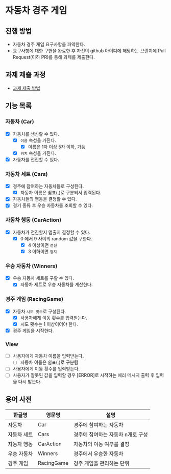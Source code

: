 # 자동차 경주 게임

## 진행 방법

* 자동차 경주 게임 요구사항을 파악한다.
* 요구사항에 대한 구현을 완료한 후 자신의 github 아이디에 해당하는 브랜치에 Pull Request(이하 PR)를 통해 과제를 제출한다.

## 과제 제출 과정

* [과제 제출 방법](https://github.com/next-step/nextstep-docs/tree/master/precourse)

## 기능 목록

### 자동차 (Car)

- [X] 자동차를 생성할 수 있다.
  - [X] `이름` 속성을 가진다.
    - [X] 이름은 1자 이상 5자 이하, 가능
  - [X] `위치` 속성을 가진다.
- [X] 자동차를 전진할 수 있다.

### 자동차 세트 (Cars)

- [X] 경주에 참여하는 자동차들로 구성된다.
  - [X] 자동차 이름은 쉼표(,)로 구분되서 입력된다.
- [X] 자동차들의 행동을 결정할 수 있다.
- [X] 경기 종류 후 우승 자동차를 조회할 수 있다.

### 자동차 행동 (CarAction)

- [X] 자동차가 전진할지 멈출지 결정할 수 있다.
  - [X] 0 에서 9 사이의 random 값을 구한다.
    - [X] 4 이상이면 `전진`
    - [X] 3 이하이면 `정지`

### 우승 자동차 (Winners)

- [X] 우승 자동차 세트를 구할 수 있다.
  - [X] 자동차 세트로 우승 자동차를 계산한다.

### 경주 게임 (RacingGame)

- [X] 자동차 `시도 횟수`로 구성된다.
  - [X] 사용자에게 이동 횟수를 입력받는다.
  - [X] 시도 횟수는 1 이상이어야 한다.
- [X] 경주 게임을 시작한다.

### View

- [ ] 사용자에게 자동차 이름을 입력받는다.
    - [ ] 자동차 이름은 쉼표(,)로 구분됨
- [ ] 사용자에게 이동 횟수를 입력받는다.
- [ ] 사용자가 잘못된 값을 입력할 경우 [ERROR]로 시작하는 에러 메시지 출력 후 입력을 다시 받는다.

## 용어 사전

| 한글명 | 영문명 | 설명 |
| --- | --- | --- |
| 자동차 | Car | 경주에 참여하는 자동차 |
| 자동차 세트 | Cars | 경주에 참여하는 자동차 n개로 구성 |
| 자동차 행동 | CarAction | 자동차의 이동 여부를 결정 |
| 우승 자동차 | Winners | 경주에서 우승한 자동차 |
| 경주 게임 | RacingGame | 경주 게임을 관리하는 단위 |
